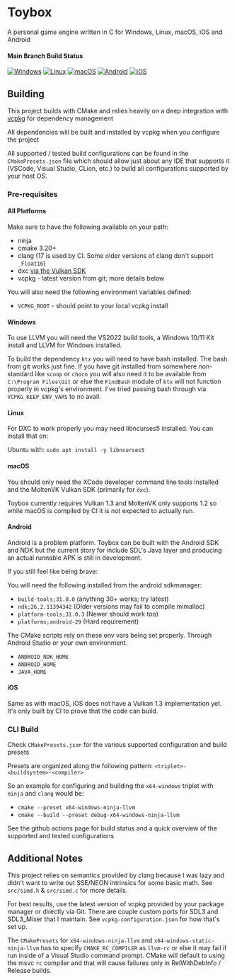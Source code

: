 # Toybox

A personal game engine written in C for Windows, Linux, macOS, iOS and Android 

#### Main Branch Build Status

[![Windows](https://github.com/Honeybunch/toybox/actions/workflows/windows.yml/badge.svg)](https://github.com/Honeybunch/toybox/actions/workflows/windows.yml)
[![Linux](https://github.com/Honeybunch/toybox/actions/workflows/linux.yml/badge.svg)](https://github.com/Honeybunch/toybox/actions/workflows/linux.yml)
[![macOS](https://github.com/Honeybunch/toybox/actions/workflows/macos.yml/badge.svg)](https://github.com/Honeybunch/toybox/actions/workflows/macos.yml)
[![Android](https://github.com/Honeybunch/toybox/actions/workflows/android.yml/badge.svg)](https://github.com/Honeybunch/toybox/actions/workflows/android.yml)
[![iOS](https://github.com/Honeybunch/toybox/actions/workflows/ios.yml/badge.svg)](https://github.com/Honeybunch/toybox/actions/workflows/ios.yml)

## Building
This project builds with CMake and relies heavily on a deep integration with [vcpkg](https://github.com/microsoft/vcpkg) for dependency management

All dependencies will be built and installed by vcpkg when you configure the project

All supported / tested build configurations can be found in the `CMakePresets.json` file which should allow just about any IDE that supports it (VSCode, Visual Studio, CLion, etc.) to build all configurations supported by your host OS.

### Pre-requisites

#### All Platforms
Make sure to have the following available on your path:
* ninja
* cmake 3.20+
* clang (17 is used by CI. Some older versions of clang don't support `_Float16`)
* dxc [via the Vulkan SDK](https://vulkan.lunarg.com/)
* vcpkg - latest version from git; more details below

You will also need the following environment variables defined:
* `VCPKG_ROOT` - should point to your local vcpkg install

#### Windows
To use LLVM you will need the VS2022 build tools, a Windows 10/11 Kit install and LLVM for Windows installed.

To build the dependency `ktx` you will need to have bash installed. The bash from git works just fine. If you have git installed from somewhere non-standard like `scoop` or `choco` you will also need it to be available from `C:\Program Files\Git` or else the `FindBash` module of `ktx` will not function properly in vcpkg's environment. I've tried passing bash through via `VCPKG_KEEP_ENV_VARS` to no avail.

#### Linux
For DXC to work properly you may need libncurses5 installed. You can install that on:

Ubuntu with: `sudo apt install -y libncurses5`

#### macOS
You should only need the XCode developer command line tools installed and the MoltenVK Vulkan SDK (primarily for `dxc`).

Toybox currently requires Vulkan 1.3 and MoltenVK only supports 1.2 so while macOS is compiled by CI it is not expected to actually run.

#### Android
Android is a problem platform. Toybox can be built with the Android SDK and NDK but the current story for include SDL's Java layer and producing an actual runnable APK is still in development.

If you still feel like being brave:

You will need the following installed from the android sdkmanager:
* `build-tools;31.0.0` (anything 30+ works; try latest)
* `ndk;26.2.11394342` (Older versions may fail to compile mimalloc)
* `platform-tools;31.0.3` (Newer should work too)
* `platforms;android-29` (Hard requirement)

The CMake scripts rely on these env vars being set properly. Through Android Studio or your own environment.
* `ANDROID_NDK_HOME`
* `ANDROID_HOME`
* `JAVA_HOME`

#### iOS
Same as with macOS, iOS does not have a Vulkan 1.3 implementation yet. It's only built by CI to prove that the code can build.

### CLI Build
Check `CMakePresets.json` for the various supported configuration and build presets

Presets are organized along the following pattern: `<triplet>-<buildsystem>-<compiler>`

So an example for configuring and building the `x64-windows` triplet with `ninja` and `clang` would be:
* `cmake --preset x64-windows-ninja-llvm`
* `cmake --build --preset debug-x64-windows-ninja-llvm`

See the github actions page for build status and a quick overview of the supported and tested configurations

## Additional Notes
This project relies on semantics provided by clang because I was lazy and didn't want to write out SSE/NEON intrinsics for some basic math. See `src/simd.h` & `src/simd.c` for more details.

For best results, use the latest version of vcpkg provided by your package manager or directly via Git. There are couple custom ports for SDL3 and SDL3_Mixer that I maintain. See `vcpkg-configuration.json` for how that's set up.

The `CMakePresets` for `x64-windows-ninja-llvm` and `x64-windows-static-ninja-llvm` has to specify `CMAKE_RC_COMPILER` as `llvm-rc` or else it may fail if run inside of a Visual Studio command prompt. CMake will default to using the msvc `rc` compiler and that will cause failures only in RelWithDebInfo / Release builds.